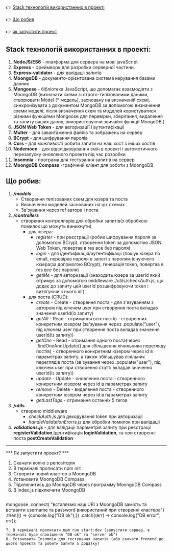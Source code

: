 :point_right: [Stack технологій використанних в проекті](#stack)

:point_right: [Що робив](#to-do)

:point_right: [як запустити проект](#start)

## <a id="stack">Stack технологій використанних в проекті:</a>

1. **NodeJS/ES6** - платформа для сервера на мові javaScript
2. **Express** - фреймворк для разробки серверної частини.
3. **Еxpress-validator** - для валідаціі запитів
4. **MoongoDB** - документо-орієнтована система керування базами данних
5. **Mongoose** - бібліотека JavaScript, що допомагає взаємодіяти з MoongoDB (визначати схеми зі строго-типізованими даними, створювати Model (* модель), засновану на визначеній схемі,
синхронізувати з документом MongoDB за допомогою визначення схеми моделі, після визначення схем та моделей користуватися різними функціями Mongoose для перевірки, зберігання,
видалення та запиту ваших даних, використовуючи звичайні функції MongoDB.) 
7. **JSON Web Token** - для авторизації і аутентифікаціі
8. **Multer** - для завантаження файлів та зображень на сервер
9. **BCrypt** - для шифрування паролів
10. **Cors** - для можливості робити запити на наш хост з інших хостів 
11. **Nodemoon** - для відслідковування змін в проекті і автомотичного перезапуску оновленого проекта під час розробки
12. **Insomnia** - програма для тестування запитів на сервер
13. **MoongoDB Compass** -графічний кліент для роботи з MoongoDB

## <a id="to-do">Що робив:</a>

1. ***/models***
   -  Створення тепізованих схем для юзера та поста
   -  Визначення моделей заснованих на ціх схемах
   -  Зв'зування через ref автора і поста
2. ***/controllers***
   - створення контроллерів для обробки запитів(з обробкою помилок що можуть виникнути)
      - для юзера:
          - *register* - при реєстраціі (робив шифрування пароля за допомогою BCrypt, створення token за допомогою JSON Web Token, повертав в res все без пароля)
          - *login* - для ідентифікація/аутентифікаціі (пошук юзера по email, перевірка пароля в запеті з паролям існуючого юзера(за допомогою BCrypt), генерація token, повертав в res все без пароля)
          - *getMe* - для авторизаціі (знаходить юзера за userId який отримує за допомогою middleware ./utils/checkAuth.js, що додає до запиту цей userId розшифровуючи token і витягуючи з нього id )
      - для поста (CRUD):
          - *create* - Create - створення поста - для з'язуванням з автором  під ключем user при створення поста вкладав значення userId(із запиту)
          - *getAll* - Read - отримання всіх постів - створенних конкретним юзером (зв'зування через .populate("user"), під ключем user при створення поста вкладав значення userId(із запиту))
          - *getOne* - Read - отримання одного поста(через .findOneAndUpdate() для збільшення лічильника перегляду постів) - створенного конкретним юзером через id  в параметрах запиту, а також збільшував лічільник переглядів поста (зв'зування через .populate("user"), під ключем user при створення статті вкладав значення userId(із запиту)) 
          - *update* - Update - оновлення поста - створенного конкретним юзером через id  в параметрах запиту
          - *remove* - Delete - видалення поста - створенного конкретним юзером через id  в параметрах запиту
          - *getLastTags* - отримання останніх 5 тегов
3. ***/utils***
   - створено middleware
        - *checkAuth.js* для декодування token при авторизаціі
        - *handleValidationErorrs.js* для обробки помилок при валідаціі
4. ***validations.js*** - для валідаціі параметрів запиту при реєстраціі **registerValidation**,ідентифікація **loginValidation**, та при створенні поста **postCreateValidation**

---------------------------------------------------------------------------------
*** <a id="start">Як запустити проект?</a> ***

1. Скачати копію з репозіторія
2. В терміналі прописати npm init
3. Створити новий кластер в MoongoDB
4. Установити  MoongoDB Compass
5. Підключитись до MoongoDB через программу MoongoDB Compass
6. В index.js підключити MoongoDB
   ```
  mongoose
   .connect(
     "всталяємо наш URI з MoongoDB замість <user name> та <password> вставити username та password використаний при створенні кластера")
   .then(() => {console.log("DB ok");})
   .catch((err) => console.log("DB error", err));

   ```
7. В терміналі прописати npm run start:dev (запустити сервер, в терміналі буде сповіщення "DB ok" та "server ok")
8. Установити Insomnia для тестування запитів (або скачати fronend до цього проекта та робити запити з додатку)


